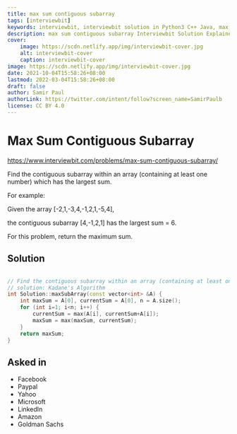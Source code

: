 ```yaml
---
title: max sum contiguous subarray
tags: [interviewbit]
keywords: interviewbit, interviewbit solution in Python3 C++ Java, max sum contiguous subarray solution
description: max sum contiguous subarray Interviewbit Solution Explained
cover:
    image: https://scdn.netlify.app/img/interviewbit-cover.jpg
    alt: interviewbit-cover
    caption: interviewbit-cover
image: https://scdn.netlify.app/img/interviewbit-cover.jpg
date: 2021-10-04T15:58:26+08:00
lastmod: 2022-03-04T15:58:26+08:00
draft: false
author: Samir Paul
authorLink: https://twitter.com/intent/follow?screen_name=SamirPaulb
license: CC BY 4.0
---
```


# Max Sum Contiguous Subarray

https://www.interviewbit.com/problems/max-sum-contiguous-subarray/

Find the contiguous subarray within an array (containing at least one number) which has the largest sum.

For example:

Given the array [-2,1,-3,4,-1,2,1,-5,4],

the contiguous subarray [4,-1,2,1] has the largest sum = 6.

For this problem, return the maximum sum.

## Solution

```cpp

// Find the contiguous subarray within an array (containing at least one number) which has the largest sum.
// solution: Kadane's Algorithm
int Solution::maxSubArray(const vector<int> &A) {
    int maxSum = A[0], currentSum = A[0], n = A.size();
    for (int i=1; i<n; i++) {
        currentSum = max(A[i], currentSum+A[i]);
        maxSum = max(maxSum, currentSum);
    }
    return maxSum;
}
```

## Asked in

* Facebook
* Paypal
* Yahoo
* Microsoft
* LinkedIn
* Amazon
* Goldman Sachs

